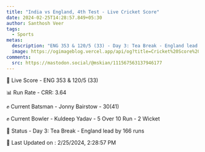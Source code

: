 ```yaml
---
title: "India vs England, 4th Test - Live Cricket Score"
date: 2024-02-25T14:28:57.849+05:30
author: Santhosh Veer
tags:
  - Sports
metas:
  description: "ENG 353 & 120/5 (33) - Day 3: Tea Break - England lead by 166 runs"
  image: https://ogimageblog.vercel.app/api/og?title=Cricket%20Score%20%F0%9F%8F%8F
comments:
  src: https://mastodon.social/@mskian/111567563137946177
---
```


🔴 Live Score - ENG 353 & 120/5 (33)  

📊 Run Rate - CRR: 3.64  

✊ Current Batsman - Jonny Bairstow - 30(41)  

✊ Current Bowler - Kuldeep Yadav - 5 Over 10 Run - 2 Wicket  

📑 Status - Day 3: Tea Break - England lead by 166 runs

<!--more-->

📝 Last Updated on : 2/25/2024, 2:28:57 PM
